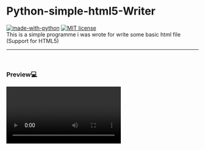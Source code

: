 # Python-simple-html5-Writer<br>
[![made-with-python](https://img.shields.io/badge/Made%20with-Python-1f425f.svg)](https://www.python.org/) [![MIT license](https://img.shields.io/badge/License-MIT-blue.svg)](https://lbesson.mit-license.org/)<br>
This is a simple programme i was wrote for write some basic html file (Support for HTML5)
<hr><br>

<h3>Preview💻</h3>
<video src="preview.mp4"><br>
  
<h3>Setup🔨</h3>
<ul>
  <li>Clone this repo to your local machine using git clone https://github.com/akilaingit/Python-simple-html5-Writer-.git</li>
  <li>Then simply run the script using python html.py</li>
</ul><br>

<h3>TODO📋</h3>
<Ul style="list-style-type:square;">
  <li>Create Choiceble Template Menu</li>
  <li>Write to CSS&Js</li>
  <li>Maybe Auto-Completion?😜</li>
</ul><br>

<hr><br>
<h3>License 📜</h3>
<ul>
  <li><a href="https://opensource.org/licenses/mit-license.php">MIT license</a></li>
</ul>
